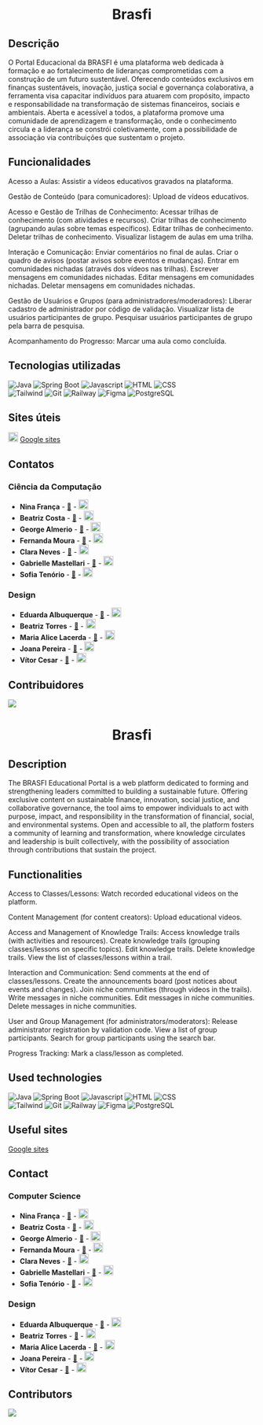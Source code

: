 <h1 align="center">Brasfi</h1>

## Descrição
O Portal Educacional da BRASFI é uma plataforma web dedicada à formação e ao fortalecimento de lideranças comprometidas com a construção de um futuro sustentável. Oferecendo conteúdos exclusivos em finanças sustentáveis, inovação, justiça social e governança colaborativa, a ferramenta visa capacitar indivíduos para atuarem com propósito, impacto e responsabilidade na transformação de sistemas financeiros, sociais e ambientais. Aberta e acessível a todos, a plataforma promove uma comunidade de aprendizagem e transformação, onde o conhecimento circula e a liderança se constrói coletivamente, com a possibilidade de associação via contribuições que sustentam o projeto.
## Funcionalidades
Acesso a Aulas:
Assistir a vídeos educativos gravados na plataforma.

Gestão de Conteúdo (para comunicadores):
Upload de vídeos educativos.

Acesso e Gestão de Trilhas de Conhecimento:
Acessar trilhas de conhecimento (com atividades e recursos).
Criar trilhas de conhecimento (agrupando aulas sobre temas específicos).
Editar trilhas de conhecimento.
Deletar trilhas de conhecimento.
Visualizar listagem de aulas em uma trilha.

Interação e Comunicação:
Enviar comentários no final de aulas.
Criar o quadro de avisos (postar avisos sobre eventos e mudanças).
Entrar em comunidades nichadas (através dos vídeos nas trilhas).
Escrever mensagens em comunidades nichadas.
Editar mensagens em comunidades nichadas.
Deletar mensagens em comunidades nichadas.

Gestão de Usuários e Grupos (para administradores/moderadores):
Liberar cadastro de administrador por código de validação.
Visualizar lista de usuários participantes de grupo.
Pesquisar usuários participantes de grupo pela barra de pesquisa.

Acompanhamento do Progresso:
Marcar uma aula como concluída.
## Tecnologias utilizadas
![Java](https://img.shields.io/badge/Java-ED8B00?style=for-the-badge&logo=openjdk&logoColor=white)
![Spring Boot](https://img.shields.io/badge/SpringBoot-6DB33F?style=flat-square&logo=Spring&logoColor=white)
![Javascript](https://img.shields.io/badge/JavaScript-F7DF1E?style=for-the-badge&logo=javascript&logoColor=black)
![HTML](https://img.shields.io/badge/HTML5-E34F26?style=for-the-badge&logo=html5&logoColor=white)
![CSS](https://img.shields.io/badge/CSS3-1572B6?style=for-the-badge&logo=css3&logoColor=white)
<br>
![Tailwind](https://img.shields.io/badge/Tailwind_CSS-38B2AC?style=for-the-badge&logo=tailwind-css&logoColor=white)
![Git](https://img.shields.io/badge/git-%23F05033.svg?style=for-the-badge&logo=git&logoColor=white)
![Railway](https://img.shields.io/badge/Railway-000000?style=for-the-badge&logo=railway&logoColor=white)
![Figma](https://img.shields.io/badge/Figma-F24E1E?style=for-the-badge&logo=figma&logoColor=white)
![PostgreSQL](https://img.shields.io/badge/PostgreSQL-316192?style=for-the-badge&logo=postgresql&logoColor=white)

## Sites úteis
<img src="https://upload.wikimedia.org/wikipedia/commons/1/1a/Google_Sites_2020_Logo.svg" width="20"> [Google sites](https://sites.google.com/cesar.school/projetos-3-g5/in%C3%ADcio)

## Contatos

### Ciência da Computação
- **Nina França** - <a href="mailto:nhffbs@cesar.school">📧</a> - <a href="https://www.linkedin.com/in/ninafran%C3%A7afernandes/"><img src="https://upload.wikimedia.org/wikipedia/commons/c/ca/LinkedIn_logo_initials.png" width="20"></a>
- **Beatriz Costa** - <a href="mailto:bvcp@cesar.school">📧</a> - <a href="https://www.linkedin.com/in/beatriz-costaa/"><img src="https://upload.wikimedia.org/wikipedia/commons/c/ca/LinkedIn_logo_initials.png" width="20"></a>
- **George Almerio** - <a href="mailto:gaan@cesar.school">📧</a> - <a href="https://www.linkedin.com/in/george-neto-9b872726b/"><img src="https://upload.wikimedia.org/wikipedia/commons/c/ca/LinkedIn_logo_initials.png" width="20"></a>
- **Fernanda Moura** - <a href="mailto:mfomd@cesar.school">📧</a> - <a href="https://www.linkedin.com/in/maria-fernanda-oliveira-de-moura-duarte-428b89319/"><img src="https://upload.wikimedia.org/wikipedia/commons/c/ca/LinkedIn_logo_initials.png" width="20"></a>
- **Clara Neves** - <a href="mailto:mcsan@cesar.school">📧</a> - <a href="https://www.linkedin.com/in/claranevess/"><img src="https://upload.wikimedia.org/wikipedia/commons/c/ca/LinkedIn_logo_initials.png" width="20"></a>
- **Gabrielle Mastellari** - <a href="mailto:gmv2@cesar.school">📧</a> - <a href="https://www.linkedin.com/in/gabsmastellari/"><img src="https://upload.wikimedia.org/wikipedia/commons/c/ca/LinkedIn_logo_initials.png" width="20"></a>
- **Sofia Tenório** - <a href="mailto:sgt@cesar.school">📧</a> - <a href="https://www.linkedin.com/in/sofia-tenorio2/"><img src="https://upload.wikimedia.org/wikipedia/commons/c/ca/LinkedIn_logo_initials.png" width="20"></a>

### Design
- **Eduarda Albuquerque** - <a href="mailto:meas@cesar.school">📧</a> - <a href="https://www.linkedin.com/in/mariaedualb/"><img src="https://upload.wikimedia.org/wikipedia/commons/c/ca/LinkedIn_logo_initials.png" width="20"></a>
- **Beatriz Torres** - <a href="mailto:bctsm@cesar.school">📧</a> - <a href="https://www.linkedin.com/in/beatriztorrel/"><img src="https://upload.wikimedia.org/wikipedia/commons/c/ca/LinkedIn_logo_initials.png" width="20"></a>
- **Maria Alice Lacerda** - <a href="mailto:malca@cesar.school">📧</a> - <a href="https://www.linkedin.com/in/malcaart/"><img src="https://upload.wikimedia.org/wikipedia/commons/c/ca/LinkedIn_logo_initials.png" width="20"></a>
- **Joana Pereira** - <a href="mailto:jfps@cesar.school">📧</a> - <a href="https://www.linkedin.com/in/joana-flora-pereira-spanudarkis-16a30428a?utm_source=share&utm_campaign=share_via&utm_content=profile&utm_medium=android_app"><img src="https://upload.wikimedia.org/wikipedia/commons/c/ca/LinkedIn_logo_initials.png" width="20"></a>
- **Vítor Cesar** - <a href="mailto:vcsa@cesar.school">📧</a> - <a href="http://linkedin.com/in/vítor-césar-andrade-3088a72bb"><img src="https://upload.wikimedia.org/wikipedia/commons/c/ca/LinkedIn_logo_initials.png" width="20"></a>

## Contribuidores
<a href="https://github.com/claranevess/BRASFI/graphs/contributors">
  <img src="https://contrib.rocks/image?repo=claranevess/BRASFI" />
</a>

#

<h1 align="center">Brasfi</h1>

## Description
The BRASFI Educational Portal is a web platform dedicated to forming and strengthening leaders committed to building a sustainable future. Offering exclusive content on sustainable finance, innovation, social justice, and collaborative governance, the tool aims to empower individuals to act with purpose, impact, and responsibility in the transformation of financial, social, and environmental systems. Open and accessible to all, the platform fosters a community of learning and transformation, where knowledge circulates and leadership is built collectively, with the possibility of association through contributions that sustain the project.
## Functionalities
Access to Classes/Lessons:
Watch recorded educational videos on the platform.

Content Management (for content creators):
Upload educational videos.

Access and Management of Knowledge Trails:
Access knowledge trails (with activities and resources).
Create knowledge trails (grouping classes/lessons on specific topics).
Edit knowledge trails.
Delete knowledge trails.
View the list of classes/lessons within a trail.

Interaction and Communication:
Send comments at the end of classes/lessons.
Create the announcements board (post notices about events and changes).
Join niche communities (through videos in the trails).
Write messages in niche communities.
Edit messages in niche communities.
Delete messages in niche communities.

User and Group Management (for administrators/moderators):
Release administrator registration by validation code.
View a list of group participants.
Search for group participants using the search bar.

Progress Tracking:
Mark a class/lesson as completed.
## Used technologies
![Java](https://img.shields.io/badge/Java-ED8B00?style=for-the-badge&logo=openjdk&logoColor=white)
![Spring Boot](https://img.shields.io/badge/SpringBoot-6DB33F?style=flat-square&logo=Spring&logoColor=white)
![Javascript](https://img.shields.io/badge/JavaScript-F7DF1E?style=for-the-badge&logo=javascript&logoColor=black)
![HTML](https://img.shields.io/badge/HTML5-E34F26?style=for-the-badge&logo=html5&logoColor=white)
![CSS](https://img.shields.io/badge/CSS3-1572B6?style=for-the-badge&logo=css3&logoColor=white)
<br>
![Tailwind](https://img.shields.io/badge/Tailwind_CSS-38B2AC?style=for-the-badge&logo=tailwind-css&logoColor=white)
![Git](https://img.shields.io/badge/git-%23F05033.svg?style=for-the-badge&logo=git&logoColor=white)
![Railway](https://img.shields.io/badge/Railway-000000?style=for-the-badge&logo=railway&logoColor=white)
![Figma](https://img.shields.io/badge/Figma-F24E1E?style=for-the-badge&logo=figma&logoColor=white)
![PostgreSQL](https://img.shields.io/badge/PostgreSQL-316192?style=for-the-badge&logo=postgresql&logoColor=white)

## Useful sites
[Google sites](https://sites.google.com/cesar.school/projetos-3-g5/in%C3%ADcio)

## Contact

### Computer Science
- **Nina França** - <a href="mailto:nhffbs@cesar.school">📧</a> - <a href="https://www.linkedin.com/in/ninafran%C3%A7afernandes/"><img src="https://upload.wikimedia.org/wikipedia/commons/c/ca/LinkedIn_logo_initials.png" width="20"></a>
- **Beatriz Costa** - <a href="mailto:bvcp@cesar.school">📧</a> - <a href="https://www.linkedin.com/in/beatriz-costaa/"><img src="https://upload.wikimedia.org/wikipedia/commons/c/ca/LinkedIn_logo_initials.png" width="20"></a>
- **George Almerio** - <a href="mailto:gaan@cesar.school">📧</a> - <a href="https://www.linkedin.com/in/george-neto-9b872726b/"><img src="https://upload.wikimedia.org/wikipedia/commons/c/ca/LinkedIn_logo_initials.png" width="20"></a>
- **Fernanda Moura** - <a href="mailto:mfomd@cesar.school">📧</a> - <a href="https://www.linkedin.com/in/maria-fernanda-oliveira-de-moura-duarte-428b89319/"><img src="https://upload.wikimedia.org/wikipedia/commons/c/ca/LinkedIn_logo_initials.png" width="20"></a>
- **Clara Neves** - <a href="mailto:mcsan@cesar.school">📧</a> - <a href="https://www.linkedin.com/in/claranevess/"><img src="https://upload.wikimedia.org/wikipedia/commons/c/ca/LinkedIn_logo_initials.png" width="20"></a>
- **Gabrielle Mastellari** - <a href="mailto:gmv2@cesar.school">📧</a> - <a href="https://www.linkedin.com/in/gabsmastellari/"><img src="https://upload.wikimedia.org/wikipedia/commons/c/ca/LinkedIn_logo_initials.png" width="20"></a>
- **Sofia Tenório** - <a href="mailto:sgt@cesar.school">📧</a> - <a href="https://www.linkedin.com/in/sofia-tenorio2/"><img src="https://upload.wikimedia.org/wikipedia/commons/c/ca/LinkedIn_logo_initials.png" width="20"></a>

### Design
- **Eduarda Albuquerque** - <a href="mailto:meas@cesar.school">📧</a> - <a href="https://www.linkedin.com/in/mariaedualb/"><img src="https://upload.wikimedia.org/wikipedia/commons/c/ca/LinkedIn_logo_initials.png" width="20"></a>
- **Beatriz Torres** - <a href="mailto:bctsm@cesar.school">📧</a> - <a href="https://www.linkedin.com/in/beatriztorrel/"><img src="https://upload.wikimedia.org/wikipedia/commons/c/ca/LinkedIn_logo_initials.png" width="20"></a>
- **Maria Alice Lacerda** - <a href="mailto:malca@cesar.school">📧</a> - <a href="https://www.linkedin.com/in/malcaart/"><img src="https://upload.wikimedia.org/wikipedia/commons/c/ca/LinkedIn_logo_initials.png" width="20"></a>
- **Joana Pereira** - <a href="mailto:jfps@cesar.school">📧</a> - <a href="https://www.linkedin.com/in/joana-flora-pereira-spanudarkis-16a30428a?utm_source=share&utm_campaign=share_via&utm_content=profile&utm_medium=android_app"><img src="https://upload.wikimedia.org/wikipedia/commons/c/ca/LinkedIn_logo_initials.png" width="20"></a>
- **Vítor Cesar** - <a href="mailto:vcsa@cesar.school">📧</a> - <a href="http://linkedin.com/in/vítor-césar-andrade-3088a72bb"><img src="https://upload.wikimedia.org/wikipedia/commons/c/ca/LinkedIn_logo_initials.png" width="20"></a>

## Contributors
<a href="https://github.com/claranevess/BRASFI/graphs/contributors">
  <img src="https://contrib.rocks/image?repo=claranevess/BRASFI" />
</a>

